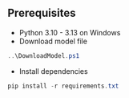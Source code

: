 ## Prerequisites
* Python 3.10 - 3.13 on Windows
* Download model file
```PowerShell
..\DownloadModel.ps1
```
* Install dependencies
```PowerShell
pip install -r requirements.txt
```